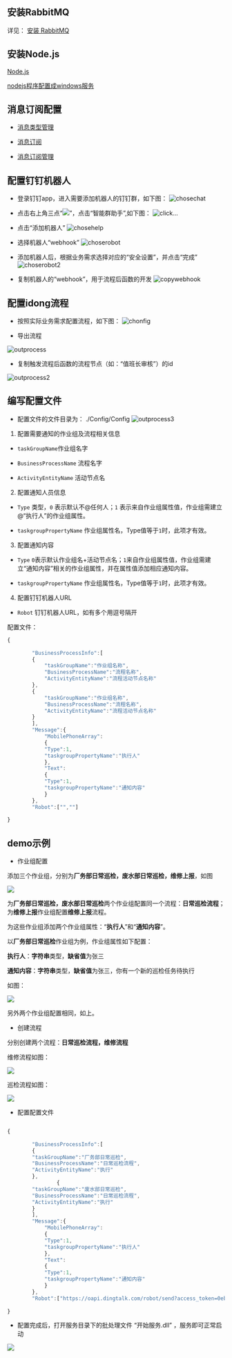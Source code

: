 ## 安装RabbitMQ

详见：
[安装 RabbitMQ](安装/安装RabbitMQ.md)

## 安装Node.js

[Node.js](https://nodejs.org/zh-cn/download/)

[nodejs程序配置成windows服务](系统扩展指南/nodejs程序配置成windows服务.md)

## 消息订阅配置

* [消息类型管理](用户使用手册/网页端/消息类型管理.md)

* [消息订阅](用户使用手册/网页端/消息订阅.md)

* [消息订阅管理](用户使用手册/网页端/消息订阅管理.md)

## 配置钉钉机器人

* 登录钉钉app，进入需要添加机器人的钉钉群，如下图：
![chosechat](/static/docimg/钉钉对接1.jpg)

* 点击右上角三点“![](/static/docimg/钉钉对接0.png)”，点击“智能群助手”,如下图：
![click...](/static/docimg/钉钉对接2.jpg)

* 点击“添加机器人”
![chosehelp](/static/docimg/钉钉对接3.jpg)

* 选择机器人“webhook”
![choserobot](/static/docimg/钉钉对接4.jpg)

* 添加机器人后，根据业务需求选择对应的“安全设置”，并点击“完成”
![choserobot2](/static/docimg/钉钉对接5.jpg)

* 复制机器人的“webhook”，用于流程后函数的开发
![copywebhook](/static/docimg/钉钉对接6.jpg)

## 配置idong流程

* 按照实际业务需求配置流程，如下图：
![chonfig](/static/docimg/钉钉对接7.jpg)

* 导出流程

![outprocess](/static/docimg/钉钉对接8.jpg)

* 复制触发流程后函数的流程节点（如：“值班长审核”）的id

![outprocess2](/static/docimg/钉钉对接9.jpg)


## 编写配置文件
* 配置文件的文件目录为： ./Config/Config
![outprocess3](/static/docimg/钉钉对接10.png)

1. 配置需要通知的作业组及流程相关信息
* `taskGroupName`作业组名字

* `BusinessProcessName` 流程名字

* `ActivityEntityName` 活动节点名

2. 配置通知人员信息

* `Type` 类型，`0` 表示默认不@任何人；`1` 表示来自作业组属性值，作业组需建立@“执行人”的作业组属性。

* `taskgroupPropertyName` 作业组属性名，Type值等于`1`时，此项才有效。

3. 配置通知内容

* `Type`  `0`表示默认作业组名+活动节点名；`1`来自作业组属性值，作业组需建立“通知内容”相关的作业组属性，并在属性值添加相应通知内容。

* `taskgroupPropertyName` 作业组属性名，Type值等于`1`时，此项才有效。

4. 配置钉钉机器人URL

* `Robot` 钉钉机器人URL，如有多个用逗号隔开

配置文件：
```js
{
	
		"BusinessProcessInfo":[
		{
			"taskGroupName":"作业组名称",
			"BusinessProcessName":"流程名称",
			"ActivityEntityName":"流程活动节点名称"
		},
		{
			"taskGroupName":"作业组名称",
			"BusinessProcessName":"流程名称",
			"ActivityEntityName":"流程活动节点名称"
		}
		],
		"Message":{
			"MobilePhoneArray":
			{
			"Type":1,
			"taskgroupPropertyName":"执行人"
			},
			"Text":
			{
			"Type":1,
			"taskgroupPropertyName":"通知内容"
			}
		},
		"Robot":["",""]
	
}
```
## demo示例

* 作业组配置

添加三个作业组，分别为**厂务部日常巡检，废水部日常巡检，维修上报**，如图

![](/static/docimg/作业组.png)

为**厂务部日常巡检，废水部日常巡检**两个作业组配置同一个流程：**日常巡检流程**；为**维修上报**作业组配置**维修上报**流程。

为这些作业组添加两个作业组属性：“**执行人**”和“**通知内容**”。

以**厂务部日常巡检**作业组为例，作业组属性如下配置：

**执行人**：**字符串**类型，**缺省值**为张三

**通知内容**：**字符串**类型，**缺省值**为张三，你有一个新的巡检任务待执行

如图：

![](/static/docimg/作业组属性配置.png)

另外两个作业组配置相同，如上。

* 创建流程

分别创建两个流程：**日常巡检流程，维修流程**

维修流程如图：

![](/static/docimg/维修流程.png)

巡检流程如图：

![](/static/docimg/流程1.png)

* 配置配置文件
```js

{
	
		"BusinessProcessInfo":[
		{
        "taskGroupName":"厂务部日常巡检",
        "BusinessProcessName":"日常巡检流程",
        "ActivityEntityName":"执行"
        },
                {
        "taskGroupName":"废水部日常巡检",
        "BusinessProcessName":"日常巡检流程",
        "ActivityEntityName":"执行"
        }
		],
		"Message":{
			"MobilePhoneArray":
			{
			"Type":1,
			"taskgroupPropertyName":"执行人"
			},
			"Text":
			{
			"Type":1,
			"taskgroupPropertyName":"通知内容"
			}
		},
		"Robot":["https://oapi.dingtalk.com/robot/send?access_token=0ebbb34c209255bb2010f6dafc900dd3d43ee23884c92dd8b9e16ca230a11442","https://oapi.dingtalk.com/robot/send?access_token=c76560b68262e7a5495c671f6414a43a789ab7d6309f193eb3779c9f956685b8"]
	
}
```
* 配置完成后，打开服务目录下的批处理文件 “开始服务.dll” ，服务即可正常启动

![](/static/docimg/钉钉对接11.png)